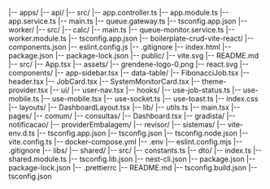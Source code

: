|-- apps/
  |-- api/
    |-- src/
      |-- app.controller.ts
      |-- app.module.ts
      |-- app.service.ts
      |-- main.ts
      |-- queue.gateway.ts
    |-- tsconfig.app.json
  |-- worker/
    |-- src/
      |-- calc/
      |-- main.ts
      |-- queue-monitor.service.ts
      |-- worker.module.ts
    |-- tsconfig.app.json
|-- boilerplate-crud-vite-react/
  |-- components.json
  |-- eslint.config.js
  |-- .gitignore
  |-- index.html
  |-- package.json
  |-- package-lock.json
  |-- public/
    |-- vite.svg
  |-- README.md
  |-- src/
    |-- App.tsx
    |-- assets/
      |-- grendene-logo-0.png
      |-- react.svg
    |-- components/
      |-- app-sidebar.tsx
      |-- data-table/
      |-- FibonacciJob.tsx
      |-- header.tsx
      |-- JobCard.tsx
      |-- SystemMonitorCard.tsx
      |-- theme-provider.tsx
      |-- ui/
      |-- user-nav.tsx
    |-- hooks/
      |-- use-job-status.ts
      |-- use-mobile.ts
      |-- use-mobile.tsx
      |-- use-socket.ts
      |-- use-toast.ts
    |-- index.css
    |-- layouts/
      |-- DashboardLayout.tsx
    |-- lib/
      |-- utils.ts
    |-- main.tsx
    |-- pages/
      |-- comum/
      |-- consultas/
      |-- Dashboard.tsx
      |-- gradista/
      |-- notificacao/
      |-- providerEmbalagem/
      |-- revisor/
      |-- sistemas/
    |-- vite-env.d.ts
  |-- tsconfig.app.json
  |-- tsconfig.json
  |-- tsconfig.node.json
  |-- vite.config.ts
|-- docker-compose.yml
|-- .env
|-- eslint.config.mjs
|-- .gitignore
|-- libs/
  |-- shared/
    |-- src/
      |-- constants.ts
      |-- dto/
      |-- index.ts
      |-- shared.module.ts
    |-- tsconfig.lib.json
|-- nest-cli.json
|-- package.json
|-- package-lock.json
|-- .prettierrc
|-- README.md
|-- tsconfig.build.json
|-- tsconfig.json


